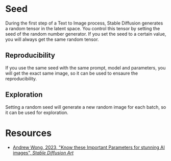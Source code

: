 # Seed

During the first step of a Text to Image process, Stable Diffusion generates a random tensor in the latent space. You control this tensor by setting the seed of the random number generator. If you set the seed to a certain value, you will always get the same random tensor.

## Reproducibility

If you use the same seed with the same prompt, model and parameters, you will get the exact same image, so it can be used to ensaure the reproducibility.

## Exploration

Setting a random seed will generate a new random image for each batch, so it can be used for exploration.

# Resources

- [Andrew Wong, 2023, "Know these Important Parameters for stunning AI images", _Stable Diffusion Art_](https://stable-diffusion-art.com/know-these-important-parameters-for-stunning-ai-images/#Seed)
